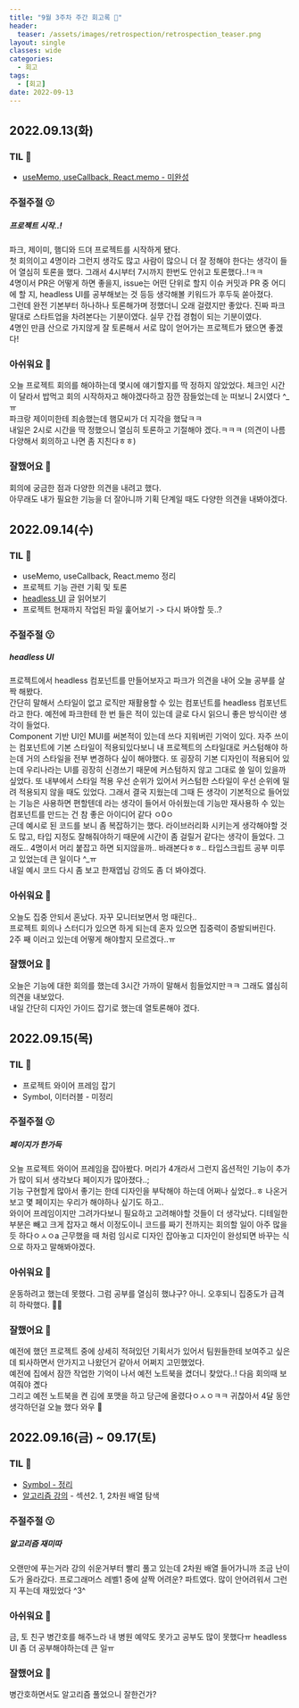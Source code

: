 ```yaml
---
title: "9월 3주차 주간 회고록 🙂"
header:
  teaser: /assets/images/retrospection/retrospection_teaser.png
layout: single
classes: wide
categories:
  - 회고
tags:
  - [회고]
date: 2022-09-13
---
```


## 2022.09.13(화)

### TIL 🧐

- [useMemo, useCallback, React.memo - 미완성](https://donyy.notion.site/useMemo-useCallback-React-memo-850656a8745b45c29a0d37f4d9a0df16)

### 주절주절 😗

##### 프로젝트 시작..!

파크, 제이미, 햄디와 드뎌 프로젝트를 시작하게 됐다.  
첫 회의이고 4명이라 그런지 생각도 많고 사람이 많으니 더 잘 정해야 한다는 생각이 들어 열심히 토론을 했다. 그래서 4시부터 7시까지 한번도 안쉬고 토론했다..!ㅋㅋ  
4명이서 PR은 어떻게 하면 좋을지, issue는 어떤 단위로 할지 이슈 커밋과 PR 중 어디에 할 지, headless UI를 공부해보는 것 등등 생각해볼 키워드가 후두둑 쏟아졌다.  
그런데 완전 기본부터 하나하나 토론해가며 정했더니 오래 걸렸지만 좋았다. 진짜 파크 말대로 스타트업을 차려본다는 기분이였다. 실무 간접 경험이 되는 기분이였다.  
4명인 만큼 산으로 가지않게 잘 토론해서 서로 많이 얻어가는 프로젝트가 됐으면 좋겠다!

### 아쉬워요 🙁

오늘 프로젝트 회의를 해야하는데 몇시에 얘기할지를 딱 정하지 않았었다. 체크인 시간이 달라서 밥먹고 회의 시작하자고 해야겠다하고 잠깐 잠들었는데 눈 떠보니 2시였다 ^\_ㅠ  
파크랑 제이미한테 죄송했는데 햄모씨가 더 지각을 했닼ㅋㅋ  
내일은 2시로 시간을 딱 정했으니 열심히 토론하고 기절해야 겠다.ㅋㅋㅋ (의견이 나름 다양해서 회의하고 나면 좀 지친다ㅎㅎ)

### 잘했어요 🙂

회의에 궁금한 점과 다양한 의견을 내려고 했다.  
아무래도 내가 필요한 기능을 더 잘아니까 기획 단계일 때도 다양한 의견을 내봐야겠다.

## 2022.09.14(수)

### TIL 🧐

- useMemo, useCallback, React.memo 정리
- 프로젝트 기능 관련 기획 및 토론
- [headless UI](https://www.howdy-mj.me/design/headless-components/) 글 읽어보기
- 프로젝트 현재까지 작업된 파일 훑어보기 -> 다시 봐야할 듯..?

### 주절주절 😗

##### headless UI

프로젝트에서 headless 컴포넌트를 만들어보자고 파크가 의견을 내어 오늘 공부를 살짝 해봤다.  
간단히 말해서 스타일이 없고 로직만 재활용할 수 있는 컴포넌트를 headless 컴포넌트라고 한다. 예전에 파크한테 한 번 들은 적이 있는데 글로 다시 읽으니 좋은 방식이란 생각이 들었다.  
Component 기반 UI인 MUI를 써본적이 있는데 쓰다 지워버린 기억이 있다. 자주 쓰이는 컴포넌트에 기본 스타일이 적용되있다보니 내 프로젝트의 스타일대로 커스텀해야 하는데 거의 스타일을 전부 변경하다 싶이 해야했다. 또 굉장히 기본 디자인이 적용되어 있는데 우리나라는 UI를 굉장히 신경쓰기 때문에 커스텀하지 않고 그대로 쓸 일이 있을까 싶었다. 또 내부에서 스타일 적용 우선 순위가 있어서 커스텀한 스타일이 우선 순위에 밀려 적용되지 않을 때도 있었다. 그래서 결국 지웠는데 그때 든 생각이 기본적으로 들어있는 기능은 사용하면 편할텐데 라는 생각이 들어서 아쉬웠는데 기능만 재사용하 수 있는 컴포넌트를 만드는 건 참 좋은 아이디어 같다 ㅇ0ㅇ  
근데 예시로 된 코드를 보니 좀 복잡하기는 했다. 라이브러리화 시키는게 생각해야할 것도 많고, 타입 지정도 잘해줘야하기 때문에 시간이 좀 걸릴거 같다는 생각이 들었다. 그래도.. 4명이서 머리 붙잡고 하면 되지않을까.. 바래본다ㅎㅎ.. 타입스크립트 공부 미루고 있었는데 큰 일이다 ^\_ㅠ  
내일 예시 코드 다시 좀 보고 한재엽님 강의도 좀 더 봐야겠다.

### 아쉬워요 🙁

오늘도 집중 안되서 혼났다. 자꾸 모니터보면서 멍 때린다..  
프로젝트 회의나 스터디가 있으면 하게 되는데 혼자 있으면 집중력이 증발되버린다.  
2주 째 이러고 있는데 어떻게 해야할지 모르겠다..ㅠ

### 잘했어요 🙂

오늘은 기능에 대한 회의를 했는데 3시간 가까이 말해서 힘들었지만ㅋㅋ 그래도 엻심히 의견을 내보았다.  
내일 간단히 디자인 가이드 잡기로 했는데 열토론해야 겠다.

## 2022.09.15(목)

### TIL 🧐

- 프로젝트 와이어 프레임 잡기
- Symbol, 이터러블 - 미정리

### 주절주절 😗

##### 페이지가 한가득

오늘 프로젝트 와이어 프레임을 잡아봤다. 머리가 4개라서 그런지 옵션적인 기능이 추가가 많이 되서 생각보다 페이지가 많아졌다..;  
기능 구현할게 많아서 좋기는 한데 디자인을 부탁해야 하는데 어쩌나 싶었다..ㅎ 나온거보고 몇 페이지는 우리가 해야하나 싶기도 하고..  
와이어 프레임이지만 그려가다보니 필요하고 고려해야할 것들이 더 생각났다. 디테일한 부분은 빼고 크게 잡자고 해서 이정도이니 코드를 짜기 전까지는 회의할 일이 아주 많을 듯 하다ㅇㅅㅇa
근무했을 때 처럼 임시로 디자인 잡아놓고 디자인이 완성되면 바꾸는 식으로 하자고 말해봐야겠다.

### 아쉬워요 🙁

운동하려고 했는데 못했다. 그럼 공부를 열심히 했냐구? 아니. 오후되니 집중도가 급격히 하락했다. 🫤🔫

### 잘했어요 🙂

예전에 했던 프로젝트 중에 상세히 적혀있던 기획서가 있어서 팀원들한테 보여주고 싶은데 퇴사하면서 안가지고 나왔던거 같아서 어쩌지 고민했었다.  
예전에 집에서 잠깐 작업한 기억이 나서 예전 노트북을 켰더니 찾았다..! 다음 회의때 보여줘야 곘다  
그리고 예전 노트북을 켠 김에 포맷을 하고 당근에 올렸다ㅇㅅㅇㅋㅋ 귀찮아서 4달 동안 생각하던걸 오늘 했다 와우 👏

## 2022.09.16(금) ~ 09.17(토)

### TIL 🧐

- [Symbol - 정리](https://donyy.notion.site/Symbol-47766d3c782f46248354b6caedf32c4c)
- [알고리즘 강의](https://www.inflearn.com/course/%EC%9E%90%EB%B0%94%EC%8A%A4%ED%81%AC%EB%A6%BD%ED%8A%B8-%EC%95%8C%EA%B3%A0%EB%A6%AC%EC%A6%98-%EB%AC%B8%EC%A0%9C%ED%92%80%EC%9D%B4/dashboard) - 섹션2. 1, 2차원 배열 탐색

### 주절주절 😗

##### 알고리즘 재미따

오랜만에 푸는거라 강의 쉬운거부터 빨리 풀고 있는데 2차원 배열 들어가니까 조금 난이도가 올라갔다. 프로그래머스 레벨1 중에 살짝 어려운? 파트였다. 많이 안어려워서 그런지 푸는데 재밌었다 ^3^

### 아쉬워요 🙁

금, 토 친구 병간호를 해주느라 내 병원 예약도 못가고 공부도 많이 못했다ㅠ headless UI 좀 더 공부해야하는데 큰 일ㅠ

### 잘했어요 🙂

병간호하면서도 알고리즘 풀었으니 잘한건가?
